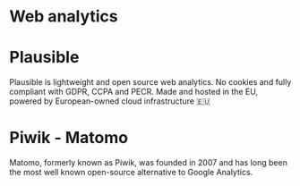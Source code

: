 # Web analytics

# Plausible 
  
 Plausible is lightweight and open source web analytics. No cookies and fully compliant with GDPR, CCPA and PECR. Made and hosted in the EU, powered by European-owned cloud infrastructure 🇪🇺 
 
 # Piwik - Matomo
 
 Matomo, formerly known as Piwik, was founded in 2007 and has long been the most well known open-source alternative to Google Analytics.